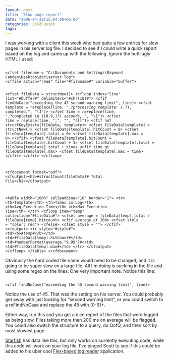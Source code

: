 ```yaml
---
layout: post
title: "Slow page report"
date: "2006-04-28T15:04:00+06:00"
categories: ColdFusion 
tags: 
---
```


I was working with a client this week who had quite a few entries for slow pages in his server.log file. I decided to see if I could write a quick report based on the log and came up with the following. Ignore the butt-ugly HTML I used:
<!--more-->
<code>
&lt;cfset filename = "C:\Documents and Settings\Raymond Camden\Desktop\doc\server.log"&gt;
&lt;cffile action="read" file="#filename#" variable="buffer"&gt;

&lt;cfset fileData = structNew()&gt;
&lt;cfloop index="line" list="#buffer#" delimiters="#chr(10)#"&gt;
	&lt;cfif findNoCase("exceeding the 45 second warning limit", line)&gt;
		&lt;cfset template	= rereplace(line, ".*?processing template: (.*?), completed.*", "\1")&gt;
		&lt;cfset time = rereplace(line, ".*?completed in ([0-9,]*?) seconds,.*", "\1")&gt;
		&lt;cfset time = replace(time, ",", "", "all")&gt;
		&lt;cfif not structKeyExists(fileData, template)&gt;
			&lt;cfset fileData[template] = structNew()&gt;
			&lt;cfset fileData[template].hitCount = 0&gt;
			&lt;cfset fileData[template].total = 0&gt;
			&lt;cfset fileData[template].max = 0&gt;
		&lt;/cfif&gt;
		&lt;cfset fileData[template].hitCount = fileData[template].hitCount + 1&gt;
		&lt;cfset fileData[template].total = fileData[template].total + time&gt;
		&lt;cfif time gt fileData[template].max&gt;
			&lt;cfset fileData[template].max = time&gt;
		&lt;/cfif&gt;
	&lt;/cfif&gt;
&lt;/cfloop&gt;


&lt;cfdocument format="pdf"&gt;
&lt;cfoutput&gt;&lt;h2&gt;#structCount(fileData)# Total File&lt;/h2&gt;&lt;/cfoutput&gt;

&lt;table width="100%" cellpadding="10" border="1"&gt;
	&lt;tr&gt;
		&lt;th&gt;Template&lt;/th&gt;
		&lt;th&gt;Times in Log&lt;/th&gt;
		&lt;th&gt;Avg Execution Time&lt;/th&gt;
		&lt;th&gt;Max Execution Time&lt;/th&gt;
	&lt;/tr&gt;
&lt;cfloop item="temp" collection="#fileData#"&gt;
	&lt;cfset average = fileData[temp].total / fileData[temp].hitcount&gt;
	&lt;cfif average gt 200&gt;
		&lt;cfset style = "color: red"&gt;
	&lt;cfelse&gt;
		&lt;cfset style = ""&gt;
	&lt;/cfif&gt;
	&lt;cfoutput&gt;
	&lt;tr style="#style#"&gt;
	&lt;td&gt;&lt;b&gt;#temp#&lt;/b&gt;&lt;/td&gt;
	&lt;td&gt;#fileData[temp].hitCount#&lt;/td&gt;
	&lt;td&gt;#numberFormat(average,"9.99")#&lt;/td&gt;
	&lt;td&gt;#fileData[temp].max#&lt;/td&gt;
	&lt;/tr&gt;
	&lt;/cfoutput&gt;
&lt;/cfloop&gt;
&lt;/table&gt;
&lt;/cfdocument&gt;
</code>

Obviously the hard coded file name would need to be changed, and it is going to be super slow on a large file. All I'm doing is sucking in the file and using some regex on the lines. One very important note. Notice this line:

<code>
&lt;cfif findNoCase("exceeding the 45 second warning limit", line)&gt;
</code>

Notice the use of 45. That was the setting on his server. You could probably get away with just looking for "second warning limit", or you could switch to a reFindNoCase and replace the 45 with [0-9]+. 

Either way, run this and you get a nice report of the files that were logged as being slow. Files taking more than 200 ms on average will be flagged. You could also switch the structure to a query, do QofQ, and then sort by most slowest page.

<a href="http://ray.camdenfamily.com/projects/starfish">Starfish</a> has data like this, but only works on currently executing code, while this code will work on your log file. I've pinged Scott to see if this could be added to his uber cool <a href="http://util.boyzoid.com:816/logreader">Flex-based log reader</a> application.